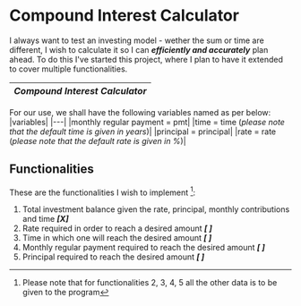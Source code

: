 Compound Interest Calculator
=

I always want to test an investing model - wether the sum or time are different, I wish to calculate it so I can ***efficiently and accurately*** plan ahead.
To do this I've started this project, where I plan to have it extended to cover multiple functionalities.


|***Compound Interest Calculator***|
-|

For our use, we shall have the following variables named as per below:
|variables|
|---|
|monthly regular payment  = pmt|
|time = time (*please note that the default time is given in years*)|
|principal = principal|
|rate = rate (*please note that the default rate is given in %*)|




Functionalities
-
These are the functionalities I wish to implement [^1]:
1) Total investment balance given the rate, principal, monthly contributions and time   ***[X]***
2) Rate required in order to reach a desired amount ***[ ]***
3) Time in which one will reach the desired amount ***[ ]***
4) Monthly regular payment required to reach the desired amount ***[ ]***
5) Principal required to reach the desired amount ***[ ]***

[^1]: Please note that for functionalities 2, 3, 4, 5 all the other data is to be given to the program

